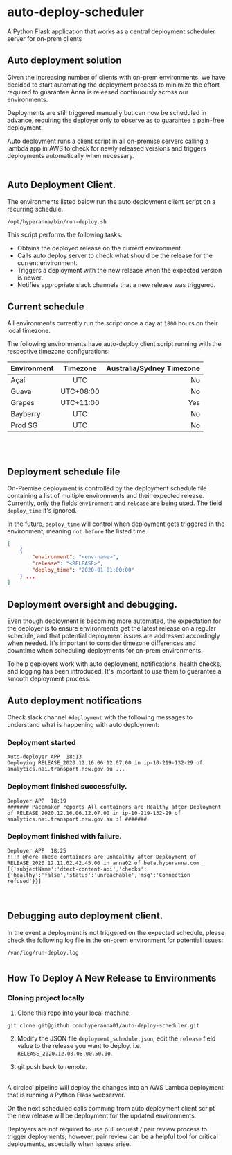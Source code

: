 # auto-deploy-scheduler
A Python Flask application that works as a central deployment scheduler server for on-prem clients

## Auto deployment solution

Given the increasing number of clients with on-prem environments, we have decided to start automating the deployment process to minimize the effort required to guarantee Anna is released continuously across our environments. 

Deployments are still triggered manually but can now be scheduled in advance, requiring the deployer only to observe as to guarantee a pain-free deployment.

Auto deployment runs a client script in all on-premise servers calling a lambda app in AWS to check for newly released versions and triggers deployments automatically when necessary.
<br/>
<br/>

## Auto Deployment Client.

The environments listed below run the auto deployment client script on a recurring schedule.
```shell
/opt/hyperanna/bin/run-deploy.sh
```
This script performs the following tasks:

* Obtains the deployed release on the current environment.
* Calls auto deploy server to check what should be the release for the current environment.
* Triggers a deployment with the new release when the expected version is newer.
* Notifies appropriate slack channels that a new release was triggered.

## Current schedule

All environments currently run the script once a day at `1800` hours on their local timezone.

The following environments have auto-deploy client script running with the respective timezone configurations:

| Environment | Timezone     | Australia/Sydney Timezone |
| :-----------| :----------: | --------------------:     |
| Açaí        | UTC          | No                        |
| Guava       | UTC+08:00    | No                        |
| Grapes      | UTC+11:00    | Yes                       |
| Bayberry    | UTC          | No                        |
| Prod SG     | UTC          | No                        |
 
<br/>
<br/>

## Deployment schedule file

On-Premise deployment is controlled by the deployment schedule file containing a list of multiple environments and their expected release.\
Currently, only the fields `environment` and `release` are being used. The field `deploy_time` it's ignored.

In the future, `deploy_time` will control when deployment gets triggered in the environment, meaning `not before` the listed time.

```json
[
    {
        "environment": "<env-name>",
        "release": "<RELEASE>",
        "deploy_time": "2020-01-01:00:00"
    } ...
]  
```

## Deployment oversight and debugging.

Even though deployment is becoming more automated, the expectation for the deployer is to ensure environments get the latest release on a regular schedule, and that potential deployment issues are addressed accordingly when needed. It's important to consider timezone differences and downtime when scheduling deployments for on-prem environments.

To help deployers work with auto deployment, notifications, health checks, and logging has been introduced. It's important to use them to guarantee a smooth deployment process.

## Auto deployment notifications
Check slack channel `#deployment` with the following messages to understand what is happening with auto deployment:

### Deployment started
```
Auto-deployer APP  18:13
Deploying RELEASE_2020.12.16.06.12.07.00 in ip-10-219-132-29 of analytics.nai.transport.nsw.gov.au ...
```

### Deployment finished successfully.
```
Deployer APP  18:19
####### Pacemaker reports All containers are Healthy after Deployment of RELEASE_2020.12.16.06.12.07.00 in ip-10-219-132-29 of analytics.nai.transport.nsw.gov.au :) #######
```

### Deployment finished with failure.
```
Deployer APP  18:25
!!!! @here These containers are Unhealthy after Deployment of RELEASE_2020.12.11.02.42.45.00 in anna02 of beta.hyperanna.com :
[{'subjectName':'dtect-content-api','checks':{'healthy':'false','status':'unreachable','msg':'Connection refused'}}]
```
<br/>

## Debugging auto deployment client.

In the event a deployment is not triggered on the expected schedule, please check the following log file in the on-prem environment for potential issues:
```shell
/var/log/run-deploy.log
```

#
## How To Deploy A New Release to Environments

### Cloning project locally 

1. Clone this repo into your local machine:
```shell
git clone git@github.com:hyperanna01/auto-deploy-scheduler.git
```

2. Modify the JSON file `deployment_schedule.json`, edit the `release` field value to the release you want to deploy. i.e. `RELEASE_2020.12.08.08.00.50.00`.

3. git push back to remote. 

<br/>
A circleci pipeline will deploy the changes into an AWS Lambda deployment that is running a Python Flask webserver. 

On the next scheduled calls comming from auto deployment client script the new release will be deployment for the updated environments. 

Deployers are not required to use pull request / pair review process to trigger deployments; however, pair review can be a helpful tool for critical deployments,  especially when issues arise. 
